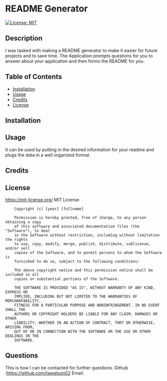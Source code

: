# README Generator
  [![License: MIT](https://img.shields.io/badge/License-MIT-yellow.svg)](https://opensource.org/licenses/MIT)
  ## Description
  I was tasked with making a README generator to make it easier for future projects and to save time. The Application prompts questions for you to answer about your application and then forms the README for you.

  ## Table of Contents
  - [Installation](#install)
  - [Usage](#usage)
  - [Credits](#contribute)
  - [License](#license)

  ## Installation
  

  ## Usage
  It can be used by putting in the desired information for your readme and plugs the data in a well organized format.

  ## Credits
  

  ## License
  
  https://mit-license.org/
  MIT License

        Copyright (c) [year] [fullname]
        
        Permission is hereby granted, free of charge, to any person obtaining a copy
        of this software and associated documentation files (the "Software"), to deal
        in the Software without restriction, including without limitation the rights
        to use, copy, modify, merge, publish, distribute, sublicense, and/or sell
        copies of the Software, and to permit persons to whom the Software is
        furnished to do so, subject to the following conditions:
        
        The above copyright notice and this permission notice shall be included in all
        copies or substantial portions of the Software.
        
        THE SOFTWARE IS PROVIDED "AS IS", WITHOUT WARRANTY OF ANY KIND, EXPRESS OR
        IMPLIED, INCLUDING BUT NOT LIMITED TO THE WARRANTIES OF MERCHANTABILITY,
        FITNESS FOR A PARTICULAR PURPOSE AND NONINFRINGEMENT. IN NO EVENT SHALL THE
        AUTHORS OR COPYRIGHT HOLDERS BE LIABLE FOR ANY CLAIM, DAMAGES OR OTHER
        LIABILITY, WHETHER IN AN ACTION OF CONTRACT, TORT OR OTHERWISE, ARISING FROM,
        OUT OF OR IN CONNECTION WITH THE SOFTWARE OR THE USE OR OTHER DEALINGS IN THE
        SOFTWARE.

  ## Questions
  This is how I can be contacted for further questions.
  Github :https://github.com/tawatson02
  Email: 
